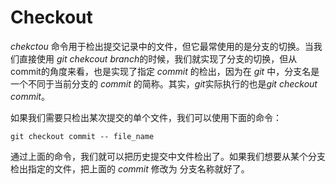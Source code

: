 # Checkout

 *chekctou* 命令用于检出提交记录中的文件，但它最常使用的是分支的切换。当我们直接使用 *git chekcout branch*的时候，我们就实现了分支的切换，但从commit的角度来看，也是实现了指定 *commit* 的检出，因为在 *git* 中，分支名是一个不同于当前分支的 *commit* 的简称。其实，*git*实际执行的也是*git checkout commit*。

如果我们需要只检出某次提交的单个文件，我们可以使用下面的命令：

```shell
git checkout commit -- file_name
```

通过上面的命令，我们就可以把历史提交中文件检出了。如果我们想要从某个分支检出指定的文件，把上面的 *commit* 修改为 分支名称就好了。
